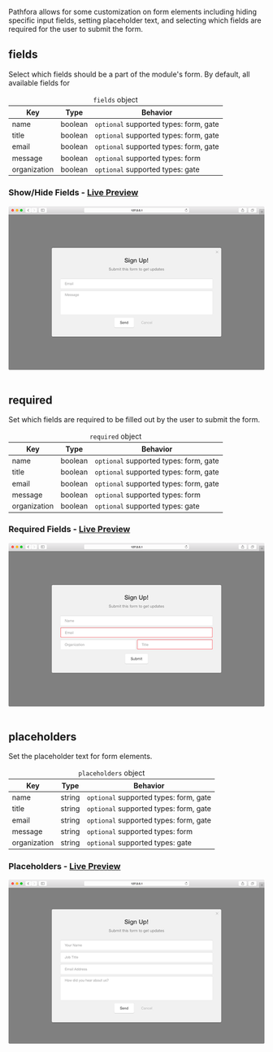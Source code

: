 Pathfora allows for some customization on form elements including hiding specific input fields, setting placeholder text, and selecting which fields are required for the user to submit the form.

## fields

Select which fields should be a part of the module's form. By default, all available fields for 

<table>
  <thead>
    <tr>
      <td colspan="3" align="center"><code>fields</code> object</td>
    </tr>
    <tr>
      <th>Key</th>
      <th>Type</th>
      <th>Behavior</th>
    </tr>
  </thead>

  <tr>
    <td>name</td>
    <td>boolean</td>
    <td><code>optional</code> supported types: form, gate</td>
  </tr>
  <tr>
    <td>title</td>
    <td>boolean</td>
    <td><code>optional</code> supported types: form, gate</td>
  </tr>
  <tr>
    <td>email</td>
    <td>boolean</td>
    <td><code>optional</code> supported types: form, gate</td>
  </tr>
  <tr>
    <td>message</td>
    <td>boolean</td>
    <td><code>optional</code> supported types: form</td>
  </tr>
  <tr>
    <td>organization</td>
    <td>boolean</td>
    <td><code>optional</code> supported types: gate</td>
  </tr>
</table>

<h3>Show/Hide Fields - <a href="../../examples/preview/customization/form/fields.html" target="_blank">Live Preview</a></h3>

![Form Fields](../examples/img/customization/form/fields.png)

<pre data-src="../../examples/src/customization/form/fields.js"></pre>

## required

Set which fields are required to be filled out by the user to submit the form.

<table>
  <thead>
    <tr>
      <td colspan="3" align="center"><code>required</code> object</td>
    </tr>
    <tr>
      <th>Key</th>
      <th>Type</th>
      <th>Behavior</th>
    </tr>
  </thead>

  <tr>
    <td>name</td>
    <td>boolean</td>
    <td><code>optional</code> supported types: form, gate</td>
  </tr>
  <tr>
    <td>title</td>
    <td>boolean</td>
    <td><code>optional</code> supported types: form, gate</td>
  </tr>
  <tr>
    <td>email</td>
    <td>boolean</td>
    <td><code>optional</code> supported types: form, gate</td>
  </tr>
  <tr>
    <td>message</td>
    <td>boolean</td>
    <td><code>optional</code> supported types: form</td>
  </tr>
  <tr>
    <td>organization</td>
    <td>boolean</td>
    <td><code>optional</code> supported types: gate</td>
  </tr>
</table>


<h3>Required Fields - <a href="../../examples/preview/customization/form/required.html" target="_blank">Live Preview</a></h3>

![Required Form Fields](../examples/img/customization/form/required.png)

<pre data-src="../../examples/src/customization/form/required.js"></pre>


## placeholders

Set the placeholder text for form elements.

<table>
  <thead>
    <tr>
      <td colspan="3" align="center"><code>placeholders</code> object</td>
    </tr>
    <tr>
      <th>Key</th>
      <th>Type</th>
      <th>Behavior</th>
    </tr>
  </thead>

  <tr>
    <td>name</td>
    <td>string</td>
    <td><code>optional</code> supported types: form, gate</td>
  </tr>
  <tr>
    <td>title</td>
    <td>string</td>
    <td><code>optional</code> supported types: form, gate</td>
  </tr>
  <tr>
    <td>email</td>
    <td>string</td>
    <td><code>optional</code> supported types: form, gate</td>
  </tr>
  <tr>
    <td>message</td>
    <td>string</td>
    <td><code>optional</code> supported types: form</td>
  </tr>
  <tr>
    <td>organization</td>
    <td>string</td>
    <td><code>optional</code> supported types: gate</td>
  </tr>
</table>

<h3>Placeholders - <a href="../../examples/preview/customization/form/placeholders.html" target="_blank">Live Preview</a></h3>

![Form Field Placeholders](../examples/img/customization/form/placeholders.png)

<pre data-src="../../examples/src/customization/form/placeholders.js"></pre>

